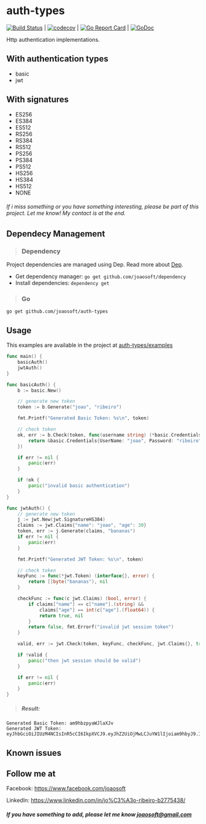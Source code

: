 # auth-types
[![Build Status](https://travis-ci.org/joaosoft/auth-types.svg?branch=master)](https://travis-ci.org/joaosoft/auth-types) | [![codecov](https://codecov.io/gh/joaosoft/auth-types/branch/master/graph/badge.svg)](https://codecov.io/gh/joaosoft/auth-types) | [![Go Report Card](https://goreportcard.com/badge/github.com/joaosoft/auth-types)](https://goreportcard.com/report/github.com/joaosoft/auth-types) | [![GoDoc](https://godoc.org/github.com/joaosoft/auth-types?status.svg)](https://godoc.org/github.com/joaosoft/auth-types)

Http authentication implementations.

## With authentication types
* basic
* jwt

## With signatures
* ES256
* ES384
* ES512
* RS256
* RS384
* RS512
* PS256
* PS384
* PS512
* HS256
* HS384
* HS512
* NONE 

###### If i miss something or you have something interesting, please be part of this project. Let me know! My contact is at the end.

## Dependecy Management
>### Dependency

Project dependencies are managed using Dep. Read more about [Dep](https://github.com/golang/dep).
* Get dependency manager: `go get github.com/joaosoft/dependency`
* Install dependencies: `dependency get`

>### Go
```
go get github.com/joaosoft/auth-types
```

## Usage 
This examples are available in the project at [auth-types/examples](https://github.com/joaosoft/auth-types/tree/master/examples)

```go
func main() {
	basicAuth()
	jwtAuth()
}

func basicAuth() {
	b := basic.New()

	// generate new token
	token := b.Generate("joao", "ribeiro")

	fmt.Printf("Generated Basic Token: %s\n", token)

	// check token
	ok, err := b.Check(token, func(username string) (*basic.Credentials, error) {
		return &basic.Credentials{UserName: "joao", Password: "ribeiro"}, nil
	})

	if err != nil {
		panic(err)
	}

	if !ok {
		panic("invalid basic authentication")
	}
}

func jwtAuth() {
	// generate new token
	j := jwt.New(jwt.SignatureHS384)
	claims := jwt.Claims{"name": "joao", "age": 30}
	token, err := j.Generate(claims, "bananas")
	if err != nil {
		panic(err)
	}

	fmt.Printf("Generated JWT Token: %s\n", token)

	// check token
	keyFunc := func(*jwt.Token) (interface{}, error) {
		return []byte("bananas"), nil
	}

	checkFunc := func(c jwt.Claims) (bool, error) {
		if claims["name"] == c["name"].(string) &&
			claims["age"] == int(c["age"].(float64)) {
			return true, nil
		}
		return false, fmt.Errorf("invalid jwt session token")
	}

	valid, err := jwt.Check(token, keyFunc, checkFunc, jwt.Claims{}, true)

	if !valid {
		panic("then jwt session should be valid")
	}

	if err != nil {
		panic(err)
	}
}
```

> ##### Result:
```
Generated Basic Token: am9hbzpyaWJlaXJv
Generated JWT Token: eyJhbGciOiJIUzM4NCIsInR5cCI6IkpXVCJ9.eyJhZ2UiOjMwLCJuYW1lIjoiam9hbyJ9.IBjoIfFYFyqNIdBGIaZFT9aamswR4Hm0exoULbfZAqgampskcI3pldAz2wOKq1q5
```

## Known issues

## Follow me at
Facebook: https://www.facebook.com/joaosoft

LinkedIn: https://www.linkedin.com/in/jo%C3%A3o-ribeiro-b2775438/

##### If you have something to add, please let me know joaosoft@gmail.com
